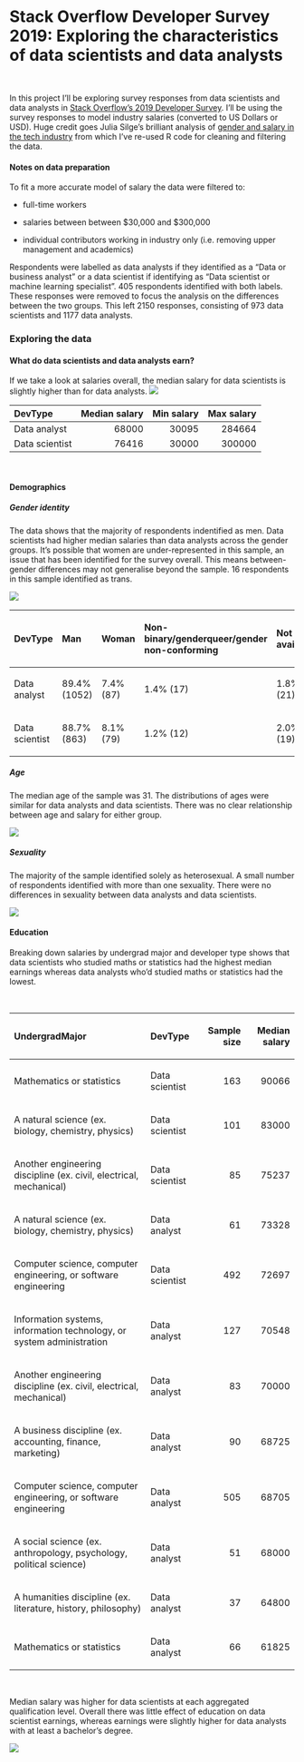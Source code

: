 Stack Overflow Developer Survey 2019: Exploring the characteristics of
data scientists and data analysts
================

<br>

In this project I’ll be exploring survey responses from data scientists
and data analysts in [Stack Overflow’s 2019 Developer
Survey](https://insights.stackoverflow.com/survey/2019#overview). I’ll
be using the survey responses to model industry salaries (converted to
US Dollars or USD). Huge credit goes Julia Silge’s brilliant analysis of
[gender and salary in the tech
industry](https://juliasilge.com/blog/salary-gender/) from which I’ve
re-used R code for cleaning and filtering the data.

#### Notes on data preparation

To fit a more accurate model of salary the data were filtered to:

  - full-time workers

  - salaries between between $30,000 and $300,000

  - individual contributors working in industry only (i.e. removing
    upper management and academics)

Respondents were labelled as data analysts if they identified as a “Data
or business analyst” or a data scientist if identifying as “Data
scientist or machine learning specialist”. 405 respondents identified
with both labels. These responses were removed to focus the analysis on
the differences between the two groups. This left 2150 responses,
consisting of 973 data scientists and 1177 data analysts.

### Exploring the data

#### What do data scientists and data analysts earn?

If we take a look at salaries overall, the median salary for data
scientists is slightly higher than for data analysts.
![](README_files/figure-gfm/unnamed-chunk-3-1.png)<!-- -->

| DevType        | Median salary | Min salary | Max salary |
| :------------- | ------------: | ---------: | ---------: |
| Data analyst   |         68000 |      30095 |     284664 |
| Data scientist |         76416 |      30000 |     300000 |

<br>

#### Demographics

##### Gender identity

The data shows that the majority of respondents indentified as men. Data
scientists had higher median salaries than data analysts across the
gender groups. It’s possible that women are under-represented in this
sample, an issue that has been identified for the survey overall. This
means between-gender differences may not generalise beyond the sample.
16 respondents in this sample identified as trans.

![](README_files/figure-gfm/unnamed-chunk-5-1.png)<!-- -->

<table>

<thead>

<tr>

<th style="text-align:left;">

DevType

</th>

<th style="text-align:left;">

Man

</th>

<th style="text-align:left;">

Woman

</th>

<th style="text-align:left;">

Non-binary/genderqueer/gender non-conforming

</th>

<th style="text-align:left;">

Not available

</th>

</tr>

</thead>

<tbody>

<tr>

<td style="text-align:left;">

Data analyst

</td>

<td style="text-align:left;">

89.4% (1052)

</td>

<td style="text-align:left;">

7.4% (87)

</td>

<td style="text-align:left;">

1.4% (17)

</td>

<td style="text-align:left;">

1.8% (21)

</td>

</tr>

<tr>

<td style="text-align:left;">

Data scientist

</td>

<td style="text-align:left;">

88.7% (863)

</td>

<td style="text-align:left;">

8.1% (79)

</td>

<td style="text-align:left;">

1.2% (12)

</td>

<td style="text-align:left;">

2.0% (19)

</td>

</tr>

</tbody>

</table>

##### Age

The median age of the sample was 31. The distributions of ages were
similar for data analysts and data scientists. There was no clear
relationship between age and salary for either group.

![](README_files/figure-gfm/unnamed-chunk-6-1.png)<!-- -->

##### Sexuality

The majority of the sample identified solely as heterosexual. A small
number of respondents identified with more than one sexuality. There
were no differences in sexuality between data analysts and data
scientists.

![](README_files/figure-gfm/unnamed-chunk-7-1.png)<!-- -->

#### Education

Breaking down salaries by undergrad major and developer type shows that
data scientists who studied maths or statistics had the highest median
earnings whereas data analysts who’d studied maths or statistics had the
lowest.

<br>

<table>

<thead>

<tr>

<th style="text-align:left;">

UndergradMajor

</th>

<th style="text-align:left;">

DevType

</th>

<th style="text-align:right;">

Sample size

</th>

<th style="text-align:right;">

Median salary

</th>

</tr>

</thead>

<tbody>

<tr>

<td style="text-align:left;">

Mathematics or statistics

</td>

<td style="text-align:left;">

Data scientist

</td>

<td style="text-align:right;">

163

</td>

<td style="text-align:right;">

90066

</td>

</tr>

<tr>

<td style="text-align:left;">

A natural science (ex. biology, chemistry, physics)

</td>

<td style="text-align:left;">

Data scientist

</td>

<td style="text-align:right;">

101

</td>

<td style="text-align:right;">

83000

</td>

</tr>

<tr>

<td style="text-align:left;">

Another engineering discipline (ex. civil, electrical, mechanical)

</td>

<td style="text-align:left;">

Data scientist

</td>

<td style="text-align:right;">

85

</td>

<td style="text-align:right;">

75237

</td>

</tr>

<tr>

<td style="text-align:left;">

A natural science (ex. biology, chemistry, physics)

</td>

<td style="text-align:left;">

Data analyst

</td>

<td style="text-align:right;">

61

</td>

<td style="text-align:right;">

73328

</td>

</tr>

<tr>

<td style="text-align:left;">

Computer science, computer engineering, or software engineering

</td>

<td style="text-align:left;">

Data scientist

</td>

<td style="text-align:right;">

492

</td>

<td style="text-align:right;">

72697

</td>

</tr>

<tr>

<td style="text-align:left;">

Information systems, information technology, or system administration

</td>

<td style="text-align:left;">

Data analyst

</td>

<td style="text-align:right;">

127

</td>

<td style="text-align:right;">

70548

</td>

</tr>

<tr>

<td style="text-align:left;">

Another engineering discipline (ex. civil, electrical, mechanical)

</td>

<td style="text-align:left;">

Data analyst

</td>

<td style="text-align:right;">

83

</td>

<td style="text-align:right;">

70000

</td>

</tr>

<tr>

<td style="text-align:left;">

A business discipline (ex. accounting, finance, marketing)

</td>

<td style="text-align:left;">

Data analyst

</td>

<td style="text-align:right;">

90

</td>

<td style="text-align:right;">

68725

</td>

</tr>

<tr>

<td style="text-align:left;">

Computer science, computer engineering, or software engineering

</td>

<td style="text-align:left;">

Data analyst

</td>

<td style="text-align:right;">

505

</td>

<td style="text-align:right;">

68705

</td>

</tr>

<tr>

<td style="text-align:left;">

A social science (ex. anthropology, psychology, political science)

</td>

<td style="text-align:left;">

Data analyst

</td>

<td style="text-align:right;">

51

</td>

<td style="text-align:right;">

68000

</td>

</tr>

<tr>

<td style="text-align:left;">

A humanities discipline (ex. literature, history, philosophy)

</td>

<td style="text-align:left;">

Data analyst

</td>

<td style="text-align:right;">

37

</td>

<td style="text-align:right;">

64800

</td>

</tr>

<tr>

<td style="text-align:left;">

Mathematics or statistics

</td>

<td style="text-align:left;">

Data analyst

</td>

<td style="text-align:right;">

66

</td>

<td style="text-align:right;">

61825

</td>

</tr>

</tbody>

</table>

<br>

Median salary was higher for data scientists at each aggregated
qualification level. Overall there was little effect of education on
data scientist earnings, whereas earnings were slightly higher for data
analysts with at least a bachelor’s degree.

![](README_files/figure-gfm/unnamed-chunk-9-1.png)<!-- -->
